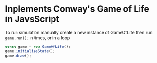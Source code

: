 # Inplements Conway's Game of Life in JavsScript

To run simulation manually create a new instance of GameOfLife then run `game.run();` n times, or in a loop

```javascript
const game = new GameOfLife();
game.initializeState();
game.draw();
```
